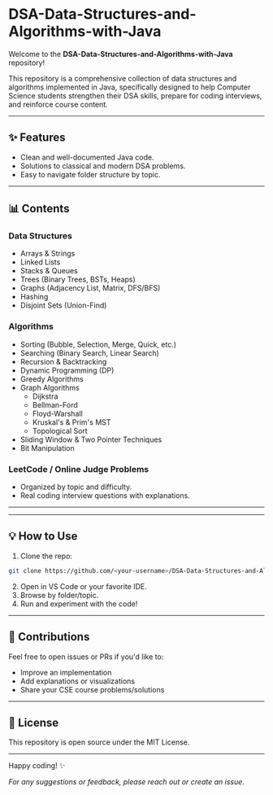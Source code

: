 # DSA-Data-Structures-and-Algorithms-with-Java

Welcome to the **DSA-Data-Structures-and-Algorithms-with-Java** repository!

This repository is a comprehensive collection of data structures and algorithms implemented in Java, specifically designed to help Computer Science students strengthen their DSA skills, prepare for coding interviews, and reinforce course content.

---

## ✨ Features
- Clean and well-documented Java code.
- Solutions to classical and modern DSA problems.
- Easy to navigate folder structure by topic.

---

## 📊 Contents

### Data Structures
- Arrays & Strings
- Linked Lists
- Stacks & Queues
- Trees (Binary Trees, BSTs, Heaps)
- Graphs (Adjacency List, Matrix, DFS/BFS)
- Hashing
- Disjoint Sets (Union-Find)

### Algorithms
- Sorting (Bubble, Selection, Merge, Quick, etc.)
- Searching (Binary Search, Linear Search)
- Recursion & Backtracking
- Dynamic Programming (DP)
- Greedy Algorithms
- Graph Algorithms
  - Dijkstra
  - Bellman-Ford
  - Floyd-Warshall
  - Kruskal's & Prim's MST
  - Topological Sort
- Sliding Window & Two Pointer Techniques
- Bit Manipulation

### LeetCode / Online Judge Problems
- Organized by topic and difficulty.
- Real coding interview questions with explanations.

---

---

## 💡 How to Use
1. Clone the repo:
```bash
git clone https://github.com/<your-username>/DSA-Data-Structures-and-Algorithms-with-Java.git
```
2. Open in VS Code or your favorite IDE.
3. Browse by folder/topic.
4. Run and experiment with the code!

---

## 📢 Contributions
Feel free to open issues or PRs if you'd like to:
- Improve an implementation
- Add explanations or visualizations
- Share your CSE course problems/solutions

---

## 🚀 License
This repository is open source under the MIT License.

---

Happy coding! ✨

*For any suggestions or feedback, please reach out or create an issue.*

